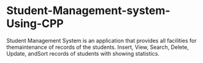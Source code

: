 # Student-Management-system-Using-CPP
Student Management System is an application that provides all facilities for themaintenance of records of the students. Insert, View, Search, Delete, Update, andSort  records of students with showing statistics. 

